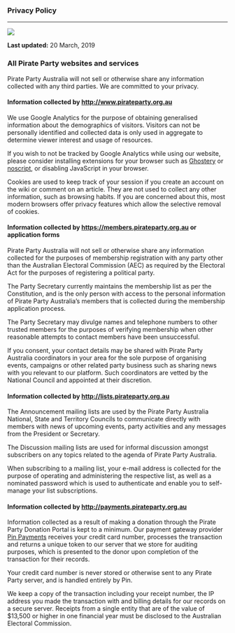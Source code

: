 ### Privacy Policy

* * *

![](https://pirateparty.org.au/wordpress/wp-content/uploads/opengraph_fds_centred_bw-auth.png)

**Last updated:** 20 March, 2019

### All Pirate Party websites and services

Pirate Party Australia will not sell or otherwise share any information collected with any third parties. We are committed to your privacy.

#### Information collected by http://www.pirateparty.org.au

We use Google Analytics for the purpose of obtaining generalised information about the demographics of visitors. Visitors can not be personally identified and collected data is only used in aggregate to determine viewer interest and usage of resources.

If you wish to not be tracked by Google Analytics while using our website, please consider installing extensions for your browser such as [Ghostery](http://www.ghostery.com/) or [noscript](http://noscript.net/), or disabling JavaScript in your browser.

Cookies are used to keep track of your session if you create an account on the wiki or comment on an article. They are not used to collect any other information, such as browsing habits. If you are concerned about this, most modern browsers offer privacy features which allow the selective removal of cookies.

#### Information collected by https://members.pirateparty.org.au or application forms

Pirate Party Australia will not sell or otherwise share any information collected for the purposes of membership registration with any party other than the Australian Electoral Commission (AEC) as required by the Electoral Act for the purposes of registering a political party.

The Party Secretary currently maintains the membership list as per the Constitution, and is the only person with access to the personal information of Pirate Party Australia’s members that is collected during the membership application process.

The Party Secretary may divulge names and telephone numbers to other trusted members for the purposes of verifying membership when other reasonable attempts to contact members have been unsuccessful.

If you consent, your contact details may be shared with Pirate Party Australia coordinators in your area for the sole purpose of organising events, campaigns or other related party business such as sharing news with you relevant to our platform. Such coordinators are vetted by the National Council and appointed at their discretion.

#### Information collected by http://lists.pirateparty.org.au

The Announcement mailing lists are used by the Pirate Party Australia National, State and Territory Councils to communicate directly with members with news of upcoming events, party activities and any messages from the President or Secretary.

The Discussion mailing lists are used for informal discussion amongst subscribers on any topics related to the agenda of Pirate Party Australia.

When subscribing to a mailing list, your e-mail address is collected for the purpose of operating and administering the respective list, as well as a nominated password which is used to authenticate and enable you to self-manage your list subscriptions.

#### Information collected by http://payments.pirateparty.org.au

Information collected as a result of making a donation through the Pirate Party Donation Portal is kept to a minimum. Our payment gateway provider [Pin Payments](http://pin.net.au/) receives your credit card number, processes the transaction and returns a unique token to our server that we store for auditing purposes, which is presented to the donor upon completion of the transaction for their records.

Your credit card number is never stored or otherwise sent to any Pirate Party server, and is handled entirely by Pin.

We keep a copy of the transaction including your receipt number, the IP address you made the transaction with and billing details for our records on a secure server. Receipts from a single entity that are of the value of $13,500 or higher in one financial year must be disclosed to the Australian Electoral Commission.